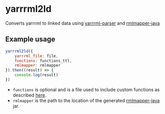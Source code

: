 # yarrrml2ld
Converts yarrrml to linked data using [yarrrml-parser](https://github.com/RMLio/yarrrml-parser) and [rmlmapper-java](https://github.com/RMLio/rmlmapper-java)

## Example usage

```javascript
yarrrml2ld({
    yarrrml_file: file,
    functions: functions_ttl,
    rmlmapper: rmlmapper
}).then((result) => {
	console.log(result)
})
```

- `functions` is optional and is a file used to include custom functions as described [here](https://github.com/RMLio/rmlmapper-java#including-functions).
- `rmlmapper` is the path to the location of the generated [rmlmapper-java](https://github.com/RMLio/rmlmapper-java) jar.